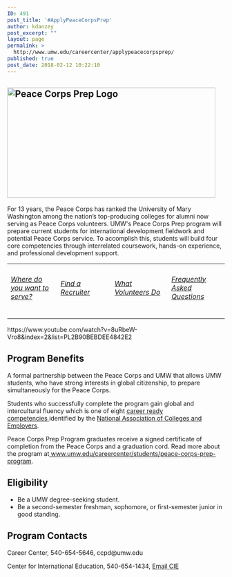 ```yaml
---
ID: 491
post_title: '#ApplyPeaceCorpsPrep'
author: kdanzey
post_excerpt: ""
layout: page
permalink: >
  http://www.umw.edu/careercenter/applypeacecorpsprep/
published: true
post_date: 2018-02-12 10:22:10
---
```

<h2><img class="wp-image-235 alignleft" src="http://www.umw.edu/careercenter/wp-content/uploads/sites/41/2017/03/PeaceCorpsPrep-1-300x159.jpg" alt="Peace Corps Prep Logo" width="482" height="255" /></h2>
For 13 years, the Peace Corps has ranked the University of Mary Washington among the nation’s top-producing colleges for alumni now serving as Peace Corps volunteers. UMW's Peace Corps Prep program will prepare current students for international development fieldwork and potential Peace Corps service. To accomplish this, students will build four core competencies through interrelated coursework, hands-on experience, and professional development support.
<table width="1666">
<tbody>
<tr>
<td width="156">
<h6><a href="https://www.peacecorps.gov/volunteer/volunteer-openings/">Where do you want to serve?</a></h6>
</td>
<td width="156">
<h6><a href="https://www.peacecorps.gov/volunteer/connect-with-a-recruiter/">Find a Recruiter</a></h6>
</td>
<td width="156">
<h6><a href="https://www.youtube.com/playlist?list=PL2B90BEBDEE4842E2">What Volunteers Do</a></h6>
</td>
<td width="156">
<h6><a href="https://www.youtube.com/playlist?list=PLA47533D149B82EEB">Frequently Asked Questions</a></h6>
</td>
</tr>
</tbody>
</table>
https://www.youtube.com/watch?v=8uRbeW-Vro8&amp;index=2&amp;list=PL2B90BEBDEE4842E2
<h2><strong>Program Benefits</strong></h2>
A formal partnership between the Peace Corps and UMW that allows UMW students, who have strong interests in global citizenship, to prepare simultaneously for the Peace Corps.

Students who successfully complete the program gain g<span id="ctl00_contentPlaceHolder_mainDrop_uxColumnDisplay_ctl00_uxControlColumn_ctl00_uxWidgetHost_uxWidgetHost_widget_TextLabel">lobal and intercultural fluency which is one of eight <a href="http://www.naceweb.org/career-readiness/competencies/career-readiness-defined/">career ready competencies </a>identified by the <a href="http://www.naceweb.org/">National Association of Colleges and Employers</a>.</span>

Peace Corps Prep Program graduates receive a signed certificate of completion from the Peace Corps and a graduation cord. Read more about the program at<a href="https://www.umw.edu/careercenter/students/peace-corps-prep-program/"> www.umw.edu/careercenter/students/peace-corps-prep-program</a>.
<h2><strong>Eligibility</strong></h2>
<ul>
 	<li>Be a UMW degree-seeking student.</li>
 	<li>Be a second-semester freshman, sophomore, or first-semester junior in good standing.</li>
</ul>
<h2>Program Contacts</h2>
Career Center, 540-654-5646, ccpd@umw.edu

Center for International Education, 540-654-1434, <a href="https://international.umw.edu/center-for-international-education-2/email-cie/">Email CIE</a>